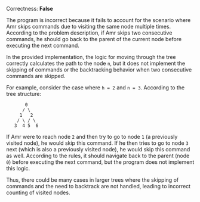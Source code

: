 Correctness: **False**

The program is incorrect because it fails to account for the scenario where Amr skips commands due to visiting the same node multiple times. According to the problem description, if Amr skips two consecutive commands, he should go back to the parent of the current node before executing the next command.

In the provided implementation, the logic for moving through the tree correctly calculates the path to the node `n`, but it does not implement the skipping of commands or the backtracking behavior when two consecutive commands are skipped. 

For example, consider the case where `h = 2` and `n = 3`. According to the tree structure:

```
       0
      / \
     1   2
    / \ / \
   3  4 5  6
```

If Amr were to reach node `2` and then try to go to node `1` (a previously visited node), he would skip this command. If he then tries to go to node `3` next (which is also a previously visited node), he would skip this command as well. According to the rules, it should navigate back to the parent (node `0`) before executing the next command, but the program does not implement this logic.

Thus, there could be many cases in larger trees where the skipping of commands and the need to backtrack are not handled, leading to incorrect counting of visited nodes.